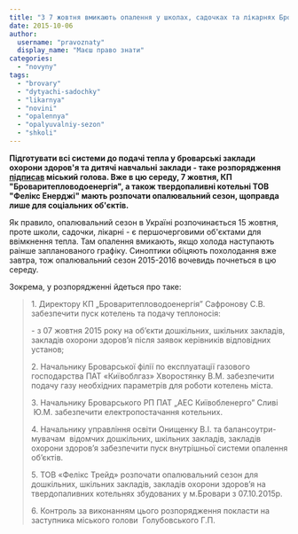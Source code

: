 ```yaml
---
title: "З 7 жовтня вмикають опалення у школах, садочках та лікарнях Броварів"
date: 2015-10-06
author: 
  username: "pravoznaty"
  display_name: "Маєш право знати"
categories: 
  - "novyny"
tags: 
  - "brovary"
  - "dytyachi-sadochky"
  - "likarnya"
  - "novini"
  - "opalennya"
  - "opalyuvalniy-sezon"
  - "shkoli"
---
```


**Підготувати всі системи до подачі тепла у броварські заклади охорони здоров'я та дитячі навчальні заклади - таке розпорядження [підписав](https://www.brovary.kiev.ua/rozporyadzhennya-m%D1%96skogo-golovi-v%D1%96d-05102015-%E2%84%96166-od-pro-pochatok-opalyuvalnogo-sezonu-ob%E2%80%99%D1%94kt%D1%96v-dosh) міський голова. Вже в цю середу, 7 жовтня, КП "Броваритепловодоенергія", а також твердопаливні котельні ТОВ "Фелікс Енерджі" мають розпочати опалювальний сезон, щоправда лише для соціальних об'єктів.**

Як правило, опалювальний сезон в Україні розпочинається 15 жовтня, проте школи, садочки, лікарні - є першочерговими об'єктами для ввімкнення тепла. Там опалення вмикають, якщо холода наступають раінше запланованого графіку. Синоптики обіцяють похолодання вже завтра, тож опалювальний сезон 2015-2016 вочевидь почнеться в цю середу.

Зокрема, у розпорядженні йдеться про таке:

> 1\. Директору КП „Броваритепловодоенергія” Сафронову С.В. забезпечити пуск котелень та подачу теплоносія:
> 
> \- з 07 жовтня 2015 року на об’єкти дошкільних, шкільних закладів, закладів охорони здоров’я після заявок керівників відповідних установ;
> 
> 2\. Начальнику Броварської філії по експлуатації газового господарства ПАТ «Київоблгаз» Хворостянку В.М. забезпечити подачу газу необхідних параметрів для роботи котелень міста.
> 
> 3\. Начальнику Броварського РП ПАТ „АЕС Київобленерго” Сливі  Ю.М. забезпечити електропостачання котельних.
> 
> 4\. Начальнику управління освіти Онищенку В.І. та балансоутри-мувачам  відомчих дошкільних, шкільних закладів, закладів охорони здоров’я забезпечити пуск внутрішньої системи опалення об’єктів.
> 
> 5\. ТОВ «Фелікс Трейд» розпочати опалювальний сезон для дошкільних, шкільних закладів, закладів охорони здоров’я на твердопаливних котельнях збудованих у м.Бровари з 07.10.2015р.
> 
> 6\. Контроль за виконанням цього розпорядження покласти на заступника міського голови  Голубовського Г.П.
